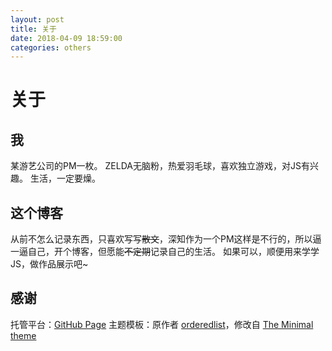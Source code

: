 ```yaml
---
layout: post
title: 关于
date: 2018-04-09 18:59:00
categories: others
---
```


# 关于

## 我
某游艺公司的PM一枚。
ZELDA无脑粉，热爱羽毛球，喜欢独立游戏，对JS有兴趣。
生活，一定要燥。

## 这个博客
从前不怎么记录东西，只喜欢写写~~散文~~，深知作为一个PM这样是不行的，所以逼一逼自己，开个博客，但愿能~~不定期~~记录自己的生活。
如果可以，顺便用来学学JS，做作品展示吧~

## 感谢
托管平台：[GitHub Page](https://pages.github.com/)
主题模板：原作者 [orderedlist](https://github.com/orderedlist)，修改自 [The Minimal theme](https://github.com/pages-themes/minimal)